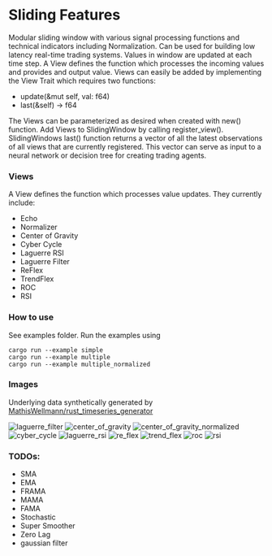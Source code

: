 # Sliding Features
Modular sliding window with various signal processing functions and technical indicators including Normalization. Can be used for building low latency real-time trading systems. Values in window are updated at each time step. A View defines the function which processes the incoming values and provides and output value. Views can easily be added by implementing the View Trait which requires two functions:
- update(&mut self, val: f64)
- last(&self) -> f64

The Views can be parameterized as desired when created with new() function.
Add Views to SlidingWindow by calling register_view().
SlidingWindows last() function returns a vector of all the latest observations of all views that are currently registered. This vector can serve as input to a neural network or decision tree for creating trading agents.


### Views
A View defines the function which processes value updates. They currently include:
- Echo
- Normalizer
- Center of Gravity
- Cyber Cycle
- Laguerre RSI
- Laguerre Filter
- ReFlex
- TrendFlex
- ROC
- RSI

### How to use
See examples folder.
Run the examples using
```
cargo run --example simple
cargo run --example multiple
cargo run --example multiple_normalized
```

### Images
Underlying data synthetically generated by [MathisWellmann/rust_timeseries_generator](https://www.github.com/MathisWellmann/rust_timeseries_generator)

![laguerre_filter](img/laguerre_filter.png)
![center_of_gravity](img/center_of_gravity.png)
![center_of_gravity_normalized](img/center_of_gravity_normalized.png)
![cyber_cycle](img/cyber_cycle.png)
![laguerre_rsi](img/laguerre_rsi.png)
![re_flex](img/re_flex.png)
![trend_flex](img/trend_flex.png)
![roc](img/roc.png)
![rsi](img/rsi.png)

### TODOs:
- SMA
- EMA
- FRAMA
- MAMA
- FAMA
- Stochastic
- Super Smoother
- Zero Lag
- gaussian filter
